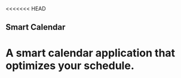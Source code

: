<<<<<<< HEAD

Smart Calendar
---------------

A smart calendar application that optimizes your schedule.
=======
